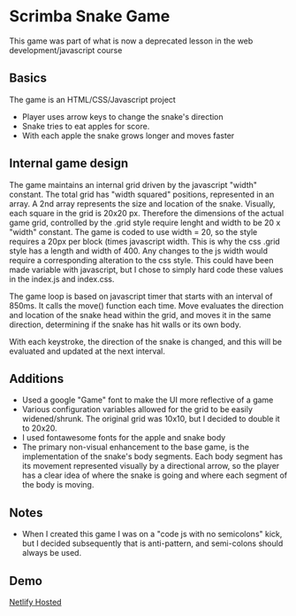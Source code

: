 # Scrimba Snake Game
This game was part of what is now a deprecated lesson in the web development/javascript course

## Basics
The game is an HTML/CSS/Javascript project
- Player uses arrow keys to change the snake's direction
- Snake tries to eat apples for score.  
- With each apple the snake grows longer and moves faster

## Internal game design
The game maintains an internal grid driven by the javascript "width" constant. The total grid has "width squared" positions, represented in an array.
A 2nd array represents the size and location of the snake.
Visually, each square in the grid is 20x20 px.  Therefore the dimensions of the actual game grid, controlled by the .grid style require lenght and width to be 20 x "width" constant.  The game is coded to use width = 20, so the style requires a 20px per block (times javascript width. This is why the css .grid style has a length and width of 400. Any changes to the js width would require a corresponding alteration to the css style.
This could have been made variable with javascript, but I chose to simply hard code these values in the index.js and index.css.

The game loop is based on javascript timer that starts with an interval of 850ms. It calls the move() function each time.  Move evaluates the direction and location of the snake head within the grid, and moves it in the same direction, determining if the snake has hit walls or its own body.

With each keystroke, the direction of the snake is changed, and this will be evaluated and updated at the next interval.


## Additions
- Used a google "Game" font to make the UI more reflective of a game
- Various configuration variables allowed for the grid to be easily widened/shrunk.  The original grid was 10x10, but I decided to double it to 20x20.
- I used fontawesome fonts for the apple and snake body
- The primary non-visual enhancement to the base game, is the implementation of the snake's body segments. Each body segment has its movement represented visually by a directional arrow, so the player has a clear idea of where the snake is going and where each segment of the body is moving.

## Notes
- When I created this game I was on a "code js with no semicolons" kick, but I decided subsequently that is anti-pattern, and semi-colons should always be used.

## Demo
[Netlify Hosted](https://effortless-narwhal-5156fc.netlify.app/)